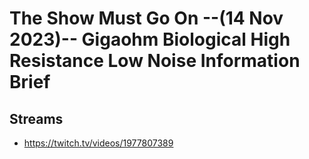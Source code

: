# The Show Must Go On --(14 Nov 2023)-- Gigaohm Biological High Resistance Low Noise Information Brief

## Streams
- https://twitch.tv/videos/1977807389

